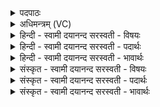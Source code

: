 <details><summary>पदपाठः</summary>

यः। भू॒ताना॑म्। अधि॑पति॒रित्यधि॑ऽपतिः। यस्मि॑न्। लो॒काः। अधि॑। श्रि॒ताः। यः। ईशे॑। म॒ह॒तः। म॒हान्। तेन॑। गृ॒ह्णा॒मि॒। त्वाम्। अ॒हम्। मयि॑। गृ॒ह्णा॒मि॒। त्वाम्। अ॒हम्। ३२।
</details>

<details><summary>अधिमन्त्रम् (VC)</summary>

- परमात्मा देवता
- कौण्डिन्य ऋषिः
- पङ्क्तिः
- पञ्चमः
</details>

<details><summary>हिन्दी - स्वामी दयानन्द सरस्वती  - विषयः</summary>

फिर विद्वानों के विषय को अगले मन्त्र में कहा है ॥
</details>

<details><summary>हिन्दी - स्वामी दयानन्द सरस्वती  - पदार्थः</summary>

पदार्थान्वयभाषाः -  हे सब के हित की इच्छा करनेहारे पुरुष ! (यः) जो (भूतानाम्) पृथिव्यादि तत्त्वों और उनसे उत्पन्न हुए कार्यरूप लोकों का (अधिपतिः) अधिष्ठाता (महतः) बड़े आकाशादि से (महान्) बड़ा है, (यः) जो (ईशे) सब का ईश्वर है, (यस्मिन्) जिसमें सब (लोकाः) लोक (अधिश्रिताः) अधिष्ठित आश्रित हैं, (तेन) उससे (त्वाम्) तुझ को (अहम्) मैं (गृह्णामि) ग्रहण करता हूँ (मयि) मुझ में (त्वाम्) तुझ को (अहम्) मैं (गृह्णामि) ग्रहण करता हूँ ॥३२ ॥
</details>

<details><summary>हिन्दी - स्वामी दयानन्द सरस्वती  - भावार्थः</summary>

भावार्थभाषाः -  जो उपासक अनन्त ब्रह्म में निष्ठा रखनेवाला ब्रह्म से भिन्न किसी वस्तु को उपास्य नहीं जानता, वही इस जगत् में विद्वान् माना जाना चाहिये ॥३२ ॥
</details>

<details><summary>संस्कृत - स्वामी दयानन्द सरस्वती  - विषयः</summary>

पुनर्विद्वद्विषयमाह ॥
</details>

<details><summary>संस्कृत - स्वामी दयानन्द सरस्वती  - पदार्थः</summary>

पदार्थान्वयभाषाः -  हे सर्वहितेच्छो ! यो भूतानामधिपतिर्महतो महानस्ति, य ईशे यस्मिन् सर्वे लोका अधिश्रितास्तेन त्वामहं गृह्णामि मयि त्वामहं गृह्णामि ॥३२ ॥
</details>

<details><summary>संस्कृत - स्वामी दयानन्द सरस्वती  - भावार्थः</summary>

भावार्थभाषाः -  य उपासकोऽनन्तब्रह्मनिष्ठो ब्रह्मभिन्नमुपास्यं किञ्चिद् वस्तु न जानाति, स एवात्र विद्वान् मन्तव्यः ॥३२ ॥
</details>